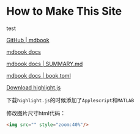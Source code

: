 # How to Make This Site
test

[GitHub | mdbook](https://github.com/rust-lang/mdBook)

[mdbook docs](https://rust-lang.github.io/mdBook/index.html)

[mdbook docs | SUMMARY.md](https://rust-lang.github.io/mdBook/format/summary.html)

[mdbook docs | book.toml](https://rust-lang.github.io/mdBook/format/config.html)

[Download highlight.js](https://highlightjs.org)

下载`highlight.js`的时候添加了`Applescript`和`MATLAB`

修改图片尺寸html代码：
```html
<img src="" style="zoom:40%"/>
```